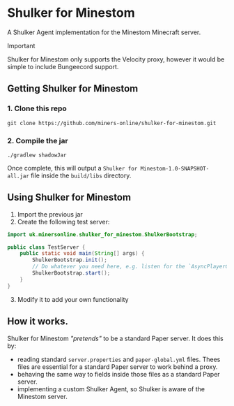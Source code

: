 # Shulker for Minestom

A Shulker Agent implementation for the Minestom Minecraft server.

> [!IMPORTANT]
> Shulker for Minestom only supports the Velocity proxy, however it would be simple to include Bungeecord support.

## Getting Shulker for Minestom

### 1. Clone this repo

`git clone https://github.com/miners-online/shulker-for-minestom.git`

### 2. Compile the jar

`./gradlew shadowJar`

Once complete, this will output a `Shulker for Minestom-1.0-SNAPSHOT-all.jar` file inside the `build/libs` directory.

## Using Shulker for Minestom

1. Import the previous jar
2. Create the following test server:

```java
import uk.minersonline.shulker_for_minestom.ShulkerBootstrap;

public class TestServer {
	public static void main(String[] args) {
		ShulkerBootstrap.init();
		// Do whatever you need here, e.g. listen for the `AsyncPlayerConfigurationEvent` event.
		ShulkerBootstrap.start();
	}
}

```

3. Modify it to add your own functionality

## How it works.

Shulker for Minestom *"pretends"* to be a standard Paper server. It does this by:

- reading standard `server.properties` and `paper-global.yml` files. Thees files are essential for a standard Paper server to work behind a proxy.
- behaving the same way to fields inside those files as a standard Paper server.
- implementing a custom Shulker Agent, so Shulker is aware of the Minestom server.
